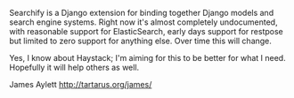 Searchify is a Django extension for binding together Django models and search
engine systems. Right now it's almost completely undocumented, with reasonable
support for ElasticSearch, early days support for restpose but limited to 
zero support for anything else. Over time this will change.

Yes, I know about Haystack; I'm aiming for this to be better for what I need.
Hopefully it will help others as well.

James Aylett
http://tartarus.org/james/